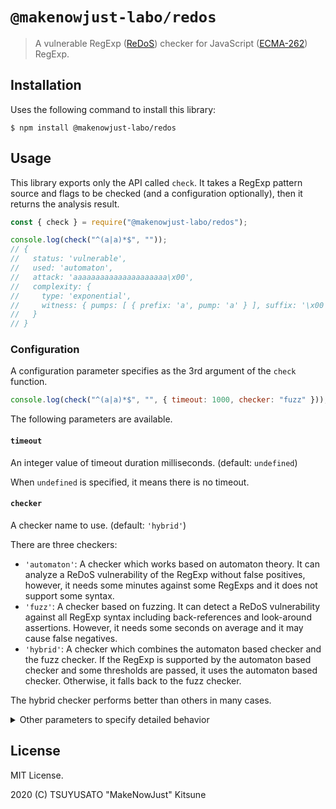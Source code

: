 # `@makenowjust-labo/redos`

> A vulnerable RegExp ([ReDoS][]) checker for JavaScript ([ECMA-262][]) RegExp.

[redos]: https://en.wikipedia.org/wiki/ReDoS
[ecma-262]: https://www.ecma-international.org/ecma-262/11.0/index.html#title

## Installation

Uses the following command to install this library:

```console
$ npm install @makenowjust-labo/redos
```

## Usage

This library exports only the API called `check`.
It takes a RegExp pattern source and flags to be checked (and a configuration optionally),
then it returns the analysis result.

```javascript
const { check } = require("@makenowjust-labo/redos");

console.log(check("^(a|a)*$", ""));
// {
//   status: 'vulnerable',
//   used: 'automaton',
//   attack: 'aaaaaaaaaaaaaaaaaaaaa\x00',
//   complexity: {
//     type: 'exponential',
//     witness: { pumps: [ { prefix: 'a', pump: 'a' } ], suffix: '\x00' }
//   }
// }
```

### Configuration

A configuration parameter specifies as the 3rd argument of the `check` function.

```javascript
console.log(check("^(a|a)*$", "", { timeout: 1000, checker: "fuzz" }));
```

The following parameters are available.

#### `timeout`

An integer value of timeout duration milliseconds. (default: `undefined`)

When `undefined` is specified, it means there is no timeout.

#### `checker`

A checker name to use. (default: `'hybrid'`)

There are three checkers:

- `'automaton'`: A checker which works based on automaton theory.
  It can analyze a ReDoS vulnerability of the RegExp without false positives,
  however, it needs some minutes against some RegExps and it does not support some syntax.
- `'fuzz'`: A checker based on fuzzing.
  It can detect a ReDoS vulnerability against all RegExp syntax including back-references
  and look-around assertions. However, it needs some seconds on average and it may cause
  false negatives.
- `'hybrid'`: A checker which combines the automaton based checker and the fuzz checker.
  If the RegExp is supported by the automaton based checker and some thresholds are passed,
  it uses the automaton based checker. Otherwise, it falls back to the fuzz checker.

The hybrid checker performs better than others in many cases.

<details>

<summary>Other parameters to specify detailed behavior</summary>

And, there are other parameters to specify detailed behavior.
They are set to perform better as the default, so it is rare to specify them
and it needs to know the checkers in depth to set the correct value.

#### `maxAttackSize`

An integer value of a maximum length of an attack string. (default: `4_000`)

The checker finds a vulnerable string not to exceed this length.

#### `attackLimit`

An integer value of a limit of VM execution steps. (default: `100_000`)

The checker assumes the RegExp is vulnerable when a string exists
against which steps exceed the limit.

#### `randomSeed`

An integer value of seed for pseudo-random number generator in fuzzing. (default: `undefined`)

When `undefined` is specified, it uses a system default seed.

#### `seedLimit`

An integer value of a limit of VM execution steps on the seeding phase. (default: `1_000`)

#### `populationLimit`

An integer value of a limit of VM execution steps on the incubation phase. (default: `10_000`)

#### `crossSize`

An integer value of the number of crossings on one generation. (default: `25`)

#### `mutateSize`

An integer value of the number of mutations on one generation. (default: `50`)

#### `maxSeedSize`

An integer value of a maximum size of a seed set. (default: `50`)

#### `maxGenerationSize`

An integer value of a maximum size of a living population on one generation. (default: `100`)

#### `maxIteration`

An integer value of a number of iterations on the incubation phase. (default: `30`)

#### `maxDegree`

An integer value of a maximum degree to attempt on building an attack string. (default: `4`)

#### `maxRepeatCount`

An integer value of a limit of repetition count in the RegExp. (default: `20`)

If the RegExp exceeds this limit on the hybrid checker, it switches to
use the fuzz checker to analyze instead of the automaton based checker.

#### `maxNFASize`

An integer value of a maximum size of the transition function of NFA. (default: `40000`)

If the NFA's transition function exceeds this limit on the hybrid checker,
it switches to use fuzz checker to analyze instead of the automaton based checker.

#### `maxPatternSize`

An integer value of maximum size of the pattern. (default: `1500`)

If the pattern size exceeds this limit on the hybrid checker,
it switches to use fuzz checker to analyze instead of the automaton based checker.

</details>

## License

MIT License.

2020 (C) TSUYUSATO "MakeNowJust" Kitsune
